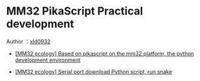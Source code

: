 # MM32 PikaScript Practical development

Author ：[xld0932](https://bbs.21ic.com/icview-3236202-1-1.html)

- [[MM32 ecology] Based on pikascript on the mm32 platform, the python development environment](https://bbs.21ic.com/icview-3232352-1-1.html) 

- [[MM32 ecology] Serial port download Python script, run snake](https://bbs.21ic.com/icview-3236202-1-1.html) 


